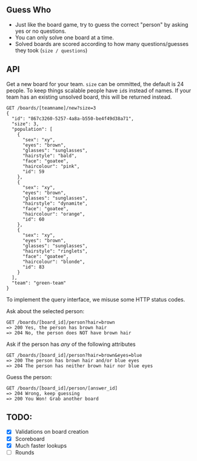 ## Guess Who

  * Just like the board game, try to guess the correct "person" by asking yes or no questions.
  * You can only solve one board at a time.
  * Solved boards are scored according to how many questions/guesses they took (`size / questions`)

## API

Get a new board for your team. `size` can be ommitted, the default is 24 people.
To keep things scalable people have `id`s instead of names.
If your team has an existing unsolved board, this will be returned instead.

    GET /boards/[teamname]/new?size=3
    {
      "id": "867c3260-5257-4a8a-b550-be4f49d38a71",
      "size": 3,
      "population": [
        {
          "sex": "xy",
          "eyes": "brown",
          "glasses": "sunglasses",
          "hairstyle": "bald",
          "face": "goatee",
          "haircolour": "pink",
          "id": 59
        },
        {
          "sex": "xy",
          "eyes": "brown",
          "glasses": "sunglasses",
          "hairstyle": "dynamite",
          "face": "goatee",
          "haircolour": "orange",
          "id": 60
        },
        {
          "sex": "xy",
          "eyes": "brown",
          "glasses": "sunglasses",
          "hairstyle": "ringlets",
          "face": "goatee",
          "haircolour": "blonde",
          "id": 83
        }
      ],
      "team": "green-team"
    }

To implement the query interface, we misuse some HTTP status codes.

Ask about the selected person:

    GET /boards/[board_id]/person?hair=brown
    => 200 Yes, the person has brown hair
    => 204 No, the person does NOT have brown hair


Ask if the person has *any* of the following attributes

    GET /boards/[board_id]/person?hair=brown&eyes=blue
    => 200 The person has brown hair and/or blue eyes
    => 204 The person has neither brown hair nor blue eyes

Guess the person:

    GET /boards/[board_id]/person/[answer_id]
    => 204 Wrong, keep guessing
    => 200 You Won! Grab another board

## TODO:

  * [x] Validations on board creation
  * [x] Scoreboard
  * [x] Much faster lookups
  * [ ] Rounds
